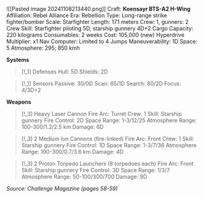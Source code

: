 ![[Pasted image 20241108213440.png]]
Craft: **Koensayr BTS-A2 H-Wing**
Affiliation: Rebel Alliance
Era: Rebellion
Type: Long-range strike fighter/bomber
Scale: Starfighter
Length: 17.1 meters
Crew: 1, gunners: 2
Crew Skill: Starfighter piloting 5D, starship gunnery 4D+2
Cargo Capacity: 220 kilograms
Consumables: 2 weeks
Cost: 105,000 (new)
Hyperdrive Multiplier: x1
Nav Computer: Limited to 4 Jumps
Maneuverability: 1D
Space: 5
Atmosphere: 295; 850 kmh

**Systems**
> [!_1] Defenses
> Hull: 5D
> Shields: 2D

> [!_1] Sensors
> Passive: 30/0D
> Scan: 65/1D
> Search: 80/2D
> Focus: 4/3D+2

**Weapons**
> [!_3] Heavy Laser Cannon
> Fire Arc: Turret
> Crew: 1
> Skill: Starship gunnery
> Fire Control: 2D
> Space Range: 1-3/12/25
> Atmosphere Range: 100-300/1.2/2.5 km
> Damage: 6D

> [!_3] 2 Medium Ion Cannons (fire-linked)
> Fire Arc: Front
> Crew: 1
> Skill: Starship gunnery
> Fire Control: 1D
> Space Range: 1-3/7/36
> Atmosphere Range: 100-300/0.7/3.6 km
> Damage: 4D

> [!_3] 2 Proton Torpedo Launchers (8 torpedoes each)
> Fire Arc: Front
> Skill: Starship gunnery
> Fire Control: 3D
> Space Range: 1/3/7
> Atmosphere Range: 50-100/300/700
> Damage: 9D


*Source: Challenge Magazine (pages 58-59)*